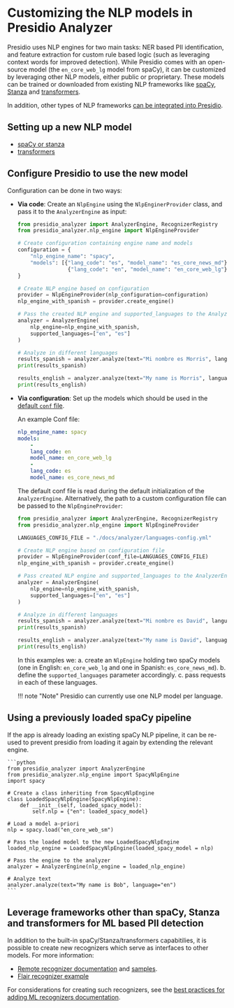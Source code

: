# Customizing the NLP models in Presidio Analyzer

Presidio uses NLP engines for two main tasks: NER based PII identification, 
and feature extraction for custom rule based logic (such as leveraging context words for improved detection).
While Presidio comes with an open-source model (the `en_core_web_lg` model from spaCy), 
it can be customized by leveraging other NLP models, either public or proprietary.
These models can be trained or downloaded from existing NLP frameworks like [spaCy](https://spacy.io/usage/models), 
[Stanza](https://github.com/stanfordnlp/stanza) and 
[transformers](https://github.com/huggingface/transformers).

In addition, other types of NLP frameworks [can be integrated into Presidio](developing_recognizers.md#machine-learning-ml-based-or-rule-based).

## Setting up a new NLP model

- [spaCy or stanza](nlp_engines/spacy_stanza.md)
- [transformers](nlp_engines/transformers.md)

## Configure Presidio to use the new model

Configuration can be done in two ways:

- **Via code**: Create an `NlpEngine` using the `NlpEnginerProvider` class, and pass it to the `AnalyzerEngine` as input:

    ```python
    from presidio_analyzer import AnalyzerEngine, RecognizerRegistry
    from presidio_analyzer.nlp_engine import NlpEngineProvider

    # Create configuration containing engine name and models
    configuration = {
        "nlp_engine_name": "spacy",
        "models": [{"lang_code": "es", "model_name": "es_core_news_md"},
                    {"lang_code": "en", "model_name": "en_core_web_lg"}],
    }

    # Create NLP engine based on configuration
    provider = NlpEngineProvider(nlp_configuration=configuration)
    nlp_engine_with_spanish = provider.create_engine()

    # Pass the created NLP engine and supported_languages to the AnalyzerEngine
    analyzer = AnalyzerEngine(
        nlp_engine=nlp_engine_with_spanish, 
        supported_languages=["en", "es"]
    )

    # Analyze in different languages
    results_spanish = analyzer.analyze(text="Mi nombre es Morris", language="es")
    print(results_spanish)

    results_english = analyzer.analyze(text="My name is Morris", language="en")
    print(results_english)
    ```

- **Via configuration**: Set up the models which should be used in the [default `conf` file](https://github.com/microsoft/presidio/blob/main/presidio-analyzer/conf/default.yaml).

    An example Conf file:

    ```yaml
    nlp_engine_name: spacy
    models:
        -
        lang_code: en
        model_name: en_core_web_lg
        -
        lang_code: es
        model_name: es_core_news_md 
    ```

    The default conf file is read during the default initialization of the `AnalyzerEngine`. Alternatively, the path to a custom configuration file can be passed to the `NlpEngineProvider`:

    ```python
    from presidio_analyzer import AnalyzerEngine, RecognizerRegistry
    from presidio_analyzer.nlp_engine import NlpEngineProvider

    LANGUAGES_CONFIG_FILE = "./docs/analyzer/languages-config.yml"

    # Create NLP engine based on configuration file
    provider = NlpEngineProvider(conf_file=LANGUAGES_CONFIG_FILE)
    nlp_engine_with_spanish = provider.create_engine()

    # Pass created NLP engine and supported_languages to the AnalyzerEngine
    analyzer = AnalyzerEngine(
        nlp_engine=nlp_engine_with_spanish, 
        supported_languages=["en", "es"]
    )

    # Analyze in different languages
    results_spanish = analyzer.analyze(text="Mi nombre es David", language="es")
    print(results_spanish)

    results_english = analyzer.analyze(text="My name is David", language="en")
    print(results_english)
    ```

    In this examples we:
        a. create an `NlpEngine` holding two spaCy models (one in English: `en_core_web_lg` and one in Spanish: `es_core_news_md`).
        b. define the `supported_languages` parameter accordingly.
        c. pass requests in each of these languages.

    !!! note "Note"
        Presidio can currently use one NLP model per language.

## Using a previously loaded spaCy pipeline

If the app is already loading an existing spaCy NLP pipeline, it can be re-used to prevent presidio from loading it again by extending the relevant engine.

    ```python
    from presidio_analyzer import AnalyzerEngine
    from presidio_analyzer.nlp_engine import SpacyNlpEngine
    import spacy

    # Create a class inheriting from SpacyNlpEngine
    class LoadedSpacyNlpEngine(SpacyNlpEngine):
        def __init__(self, loaded_spacy_model):
            self.nlp = {"en": loaded_spacy_model}

    # Load a model a-priori
    nlp = spacy.load("en_core_web_sm")

    # Pass the loaded model to the new LoadedSpacyNlpEngine
    loaded_nlp_engine = LoadedSpacyNlpEngine(loaded_spacy_model = nlp)

    # Pass the engine to the analyzer
    analyzer = AnalyzerEngine(nlp_engine = loaded_nlp_engine)

    # Analyze text
    analyzer.analyze(text="My name is Bob", language="en")
    ```

## Leverage frameworks other than spaCy, Stanza and transformers for ML based PII detection

In addition to the built-in spaCy/Stanza/transformers capabitilies, it is possible to create new recognizers which serve as interfaces to other models.
For more information:
- [Remote recognizer documentation](adding_recognizers.md#creating-a-remote-recognizer) and [samples](../samples/python/integrating_with_external_services.ipynb).
- [Flair recognizer example](../samples/python/flair_recognizer.py)

For considerations for creating such recognizers, see the [best practices for adding ML recognizers documentation](developing_recognizers.md#machine-learning--ml--based-or-rule-based).
